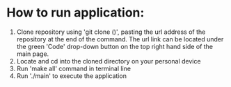 # How to run application:

1. Clone repository using 'git clone ()', pasting the url address of the repository at the end of the command. The url link can be located under the green 'Code' drop-down button on the top right hand side of the main page.
2. Locate and cd into the cloned directory on your personal device
3. Run 'make all' command in terminal line
4. Run './main' to execute the application 
